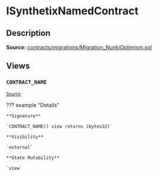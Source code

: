 # ISynthetixNamedContract

## Description

**Source:** [contracts/migrations/Migration_NunkiOptimism.sol](https://github.com/Synthetixio/synthetix/tree/v2.68.0-alpha/contracts/migrations/Migration_NunkiOptimism.sol)

## Views

### `CONTRACT_NAME`

<sub>[Source](https://github.com/Synthetixio/synthetix/tree/v2.68.0-alpha/contracts/migrations/Migration_NunkiOptimism.sol#L15)</sub>

??? example "Details"

    **Signature**

    `CONTRACT_NAME() view returns (bytes32)`

    **Visibility**

    `external`

    **State Mutability**

    `view`
